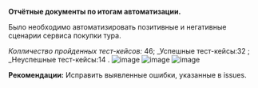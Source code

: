**Отчётные документы по итогам автоматизации.**

Было необходимо автоматизировать позитивные и негативные сценарии сервиса покупки тура. 

_Колличество пройденных тест-кейсов:_ 46;
_Успешные тест-кейсы:32 ;
_Неуспешные тест-кейсы:14 .
![image](https://user-images.githubusercontent.com/91799824/222926596-ba300ad0-56e9-4a32-9a70-d6bdd7ba46c7.png)
![image](https://user-images.githubusercontent.com/91799824/222926604-a46b5e38-1a6d-44e7-a0de-393f78d39cad.png)
![image](https://user-images.githubusercontent.com/91799824/222926616-e29a9353-1a0d-4892-ac08-92648b53fc0b.png)

**Рекомендации:**
Исправить выявленные ошибки, указанные в issues.
